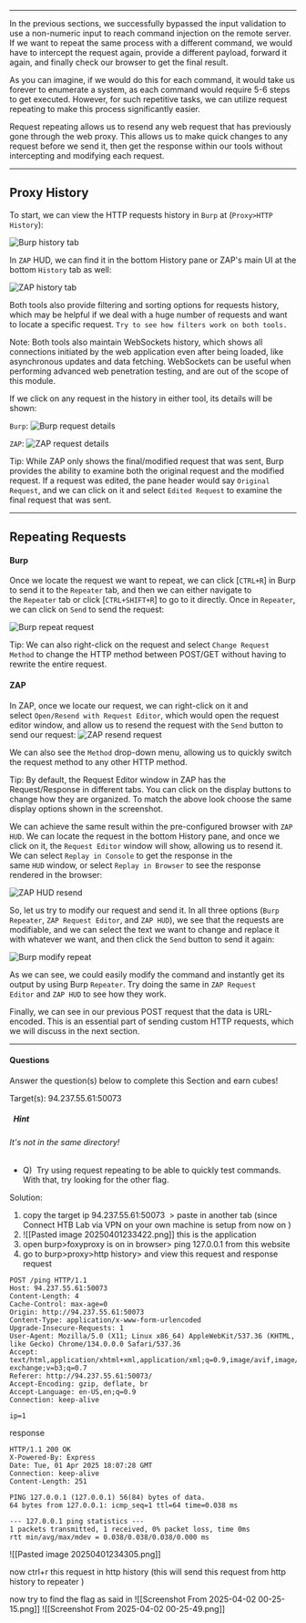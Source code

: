 
---

In the previous sections, we successfully bypassed the input validation to use a non-numeric input to reach command injection on the remote server. If we want to repeat the same process with a different command, we would have to intercept the request again, provide a different payload, forward it again, and finally check our browser to get the final result.

As you can imagine, if we would do this for each command, it would take us forever to enumerate a system, as each command would require 5-6 steps to get executed. However, for such repetitive tasks, we can utilize request repeating to make this process significantly easier.

Request repeating allows us to resend any web request that has previously gone through the web proxy. This allows us to make quick changes to any request before we send it, then get the response within our tools without intercepting and modifying each request.

---

## Proxy History

To start, we can view the HTTP requests history in `Burp` at (`Proxy>HTTP History`):

![Burp history tab](https://academy.hackthebox.com/storage/modules/110/burp_history_tab.jpg)

In `ZAP` HUD, we can find it in the bottom History pane or ZAP's main UI at the bottom `History` tab as well:

![ZAP history tab](https://academy.hackthebox.com/storage/modules/110/zap_history_tab.jpg)

Both tools also provide filtering and sorting options for requests history, which may be helpful if we deal with a huge number of requests and want to locate a specific request. `Try to see how filters work on both tools.`

Note: Both tools also maintain WebSockets history, which shows all connections initiated by the web application even after being loaded, like asynchronous updates and data fetching. WebSockets can be useful when performing advanced web penetration testing, and are out of the scope of this module.

If we click on any request in the history in either tool, its details will be shown:

`Burp`: ![Burp request details](https://academy.hackthebox.com/storage/modules/110/burp_history_details.jpg)

`ZAP`: ![ZAP request details](https://academy.hackthebox.com/storage/modules/110/zap_history_details.jpg)

Tip: While ZAP only shows the final/modified request that was sent, Burp provides the ability to examine both the original request and the modified request. If a request was edited, the pane header would say `Original Request`, and we can click on it and select `Edited Request` to examine the final request that was sent.

---

## Repeating Requests

#### Burp

Once we locate the request we want to repeat, we can click [`CTRL+R`] in Burp to send it to the `Repeater` tab, and then we can either navigate to the `Repeater` tab or click [`CTRL+SHIFT+R`] to go to it directly. Once in `Repeater`, we can click on `Send` to send the request:

![Burp repeat request](https://academy.hackthebox.com/storage/modules/110/burp_repeater_request.jpg)

Tip: We can also right-click on the request and select `Change Request Method` to change the HTTP method between POST/GET without having to rewrite the entire request.

#### ZAP

In ZAP, once we locate our request, we can right-click on it and select `Open/Resend with Request Editor`, which would open the request editor window, and allow us to resend the request with the `Send` button to send our request: ![ZAP resend request](https://academy.hackthebox.com/storage/modules/110/zap_repeater_request.jpg)

We can also see the `Method` drop-down menu, allowing us to quickly switch the request method to any other HTTP method.

Tip: By default, the Request Editor window in ZAP has the Request/Response in different tabs. You can click on the display buttons to change how they are organized. To match the above look choose the same display options shown in the screenshot.

We can achieve the same result within the pre-configured browser with `ZAP HUD`. We can locate the request in the bottom History pane, and once we click on it, the `Request Editor` window will show, allowing us to resend it. We can select `Replay in Console` to get the response in the same `HUD` window, or select `Replay in Browser` to see the response rendered in the browser:

![ZAP HUD resend](https://academy.hackthebox.com/storage/modules/110/zap_hud_resend.jpg)

So, let us try to modify our request and send it. In all three options (`Burp Repeater`, `ZAP Request Editor`, and `ZAP HUD`), we see that the requests are modifiable, and we can select the text we want to change and replace it with whatever we want, and then click the `Send` button to send it again:

![Burp modify repeat](https://academy.hackthebox.com/storage/modules/110/burp_repeat_modify.jpg)

As we can see, we could easily modify the command and instantly get its output by using Burp `Repeater`. Try doing the same in `ZAP Request Editor` and `ZAP HUD` to see how they work.

Finally, we can see in our previous POST request that the data is URL-encoded. This is an essential part of sending custom HTTP requests, which we will discuss in the next section.

---

#### Questions

Answer the question(s) below to complete this Section and earn cubes!

Target(s): 94.237.55.61:50073   

#####   Hint
###### It's not in the same directory!


+ Q)  Try using request repeating to be able to quickly test commands. With that, try looking for the other flag.

Solution: 

1) copy the target ip 94.237.55.61:50073   > paste in another tab (since Connect HTB Lab via VPN on your own machine is setup from now on  )
2) ![[Pasted image 20250401233422.png]] this is the application
3) open burp>foxyproxy is on in browser> ping 127.0.0.1 from this website
4) go to burp>proxy>http history> and view this request and response
request
```
POST /ping HTTP/1.1
Host: 94.237.55.61:50073
Content-Length: 4
Cache-Control: max-age=0
Origin: http://94.237.55.61:50073
Content-Type: application/x-www-form-urlencoded
Upgrade-Insecure-Requests: 1
User-Agent: Mozilla/5.0 (X11; Linux x86_64) AppleWebKit/537.36 (KHTML, like Gecko) Chrome/134.0.0.0 Safari/537.36
Accept: text/html,application/xhtml+xml,application/xml;q=0.9,image/avif,image/webp,image/apng,*/*;q=0.8,application/signed-exchange;v=b3;q=0.7
Referer: http://94.237.55.61:50073/
Accept-Encoding: gzip, deflate, br
Accept-Language: en-US,en;q=0.9
Connection: keep-alive

ip=1
```
response
```
HTTP/1.1 200 OK
X-Powered-By: Express
Date: Tue, 01 Apr 2025 18:07:28 GMT
Connection: keep-alive
Content-Length: 251

PING 127.0.0.1 (127.0.0.1) 56(84) bytes of data.
64 bytes from 127.0.0.1: icmp_seq=1 ttl=64 time=0.038 ms

--- 127.0.0.1 ping statistics ---
1 packets transmitted, 1 received, 0% packet loss, time 0ms
rtt min/avg/max/mdev = 0.038/0.038/0.038/0.000 ms

```
![[Pasted image 20250401234305.png]]







now ctrl+r this request in  http history (this will send this request from http history to repeater )

now try to find the flag as said in 
![[Screenshot From 2025-04-02 00-25-15.png]]
![[Screenshot From 2025-04-02 00-25-49.png]]